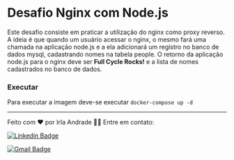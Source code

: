 # Desafio Nginx com Node.js
Este desafio consiste em praticar a utilização do nginx como proxy reverso. A ideia é que quando um usuário acessar o nginx, o mesmo fará uma chamada na aplicação node.js e a ela adicionará um registro no banco de dados mysql, cadastrando nomes na tabela people. O retorno da aplicação node.js para o nginx deve ser **Full Cycle Rocks!** e a lista de nomes cadastrados no banco de dados.

### Executar
Para executar a imagem deve-se executar `docker-compose up -d`

---

Feito com ❤ por Irla Andrade 👋🏽 Entre em contato:

[![Linkedin Badge](https://img.shields.io/badge/-irlaandrade-blue?style=flat-square&logo=Linkedin&logoColor=white&link=https://www.linkedin.com/in/irlaandrade/)](https://www.linkedin.com/in/irlaandrade/)

[![Gmail Badge](https://img.shields.io/badge/gmail-c14438?style=flat-square&logo=Gmail&logoColor=white&link=mailto:paula.irla@gmail.com)](mailto:paula.irla@gmail.com)
